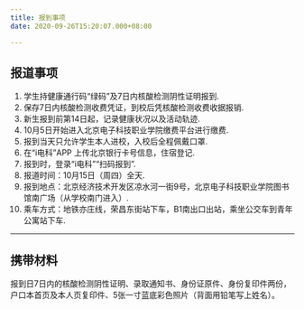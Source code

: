 ```yaml
---
title: 报到事项
date: 2020-09-26T15:20:07.000+08:00

---
```


<!--more-->

## 报道事项  
  
1. 学生持健康通行码“绿码”及7日内核酸检测阴性证明报到.
2. 保存7日内核酸检测收费凭证，到校后凭核酸检测收费收据报销.
3. 新生报到前第14日起，记录健康状况以及活动轨迹.
4. 10月5日开始进入北京电子科技职业学院缴费平台进行缴费.
5. 报到当天只允许学生本人进校，入校后全程佩戴口罩.
6. 在“i电科”APP 上传北京银行卡号信息，住宿登记.
7. 报到时，登录“i电科”“扫码报到”.
8. 报道时间：10月15日（周四）全天.
9. 报到地点：北京经济技术开发区凉水河一街9号，北京电子科技职业学院图书馆南广场（从学校南门进入）.
10. 乘车方式：地铁亦庄线，荣昌东街站下车，B1南出口出站，乘坐公交车到青年公寓站下车.

---

## 携带材料  

报到日7日内的核酸检测阴性证明、录取通知书、身份证原件、身份复印件两份，户口本首页及本人页复印件、5张一寸蓝底彩色照片（背面用铅笔写上姓名）。  
  